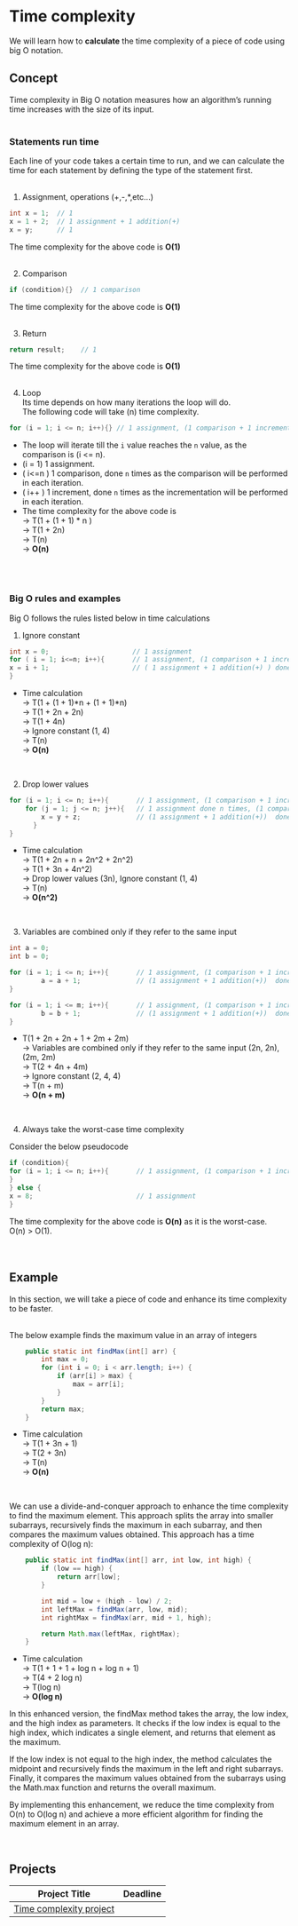 # Time complexity

We will learn how to **calculate** the time complexity of a piece of code using big O notation.

## Concept     
Time complexity in Big O notation measures how an algorithm’s running time increases with the size of its input.   
<br/>
### Statements run time 
Each line of your code takes a certain time to run, and we can calculate the time for each statement by defining the type of the statement first.   
<br/>
1. Assignment, operations (+,-,*,etc...)   
        
```java
int x = 1;  // 1
x = 1 + 2;  // 1 assignment + 1 addition(+)
x = y;      // 1
```   
The time complexity for the above code is **O(1)**   
<br/>
   
2. Comparison   
      
```java
if (condition){}  // 1 comparison
```
The time complexity for the above code is **O(1)**   
<br/>
    
3. Return   
   
```java   
return result;    // 1 
```
The time complexity for the above code is **O(1)**  
<br/>

4. Loop   
Its time depends on how many iterations the loop will do.   
The following code will take (n) time complexity.    
      
```java   
for (i = 1; i <= n; i++){} // 1 assignment, (1 comparison + 1 increment) done n times
```

- The loop will iterate till the `i` value reaches the `n` value, as the comparison is (i <= n).
- (i = 1) 1 assignment.
- ( i<=n ) 1 comparison, done `n` times as the comparison will be performed in each iteration.
- ( i++ )  1 increment, done `n` times as the incrementation will be performed in each iteration.
- The time complexity for the above code is   
-> T(1 + (1 + 1) * n )   
-> T(1 + 2n)   
-> T(n)   
-> **O(n)**   
<br/>
<br/>

### Big O rules and examples   
Big O follows the rules listed below in time calculations


1. Ignore constant

```java
int x = 0;                     // 1 assignment
for ( i = 1; i<=n; i++){       // 1 assignment, (1 comparison + 1 increment) done n times {( 1+(1+1)*n )}
x = i + 1;                     // ( 1 assignment + 1 addition(+) ) done n times           {( (1+1)*n )}
}
```
- Time calculation  
-> T(1 + (1 + 1)*n + (1 + 1)*n)   
-> T(1 + 2n + 2n)   
-> T(1 + 4n)   
-> Ignore constant (1, 4)      
-> T(n)     
-> **O(n)**
<br/>
   
2. Drop lower values   
   
```java
for (i = 1; i <= n; i++){       // 1 assignment, (1 comparison + 1 increment) done n times                          //{( 1+(1+1)*n )}
    for (j = 1; j <= n; j++){   // 1 assignment done n times, (1 comparison + 1 increment) done n * n times         //{( 1*n + (1+1)n*n )}
        x = y + z;              // (1 assignment + 1 addition(+))  done n * n times                                 //{( (1+1)n*n )} 
      }
}
```


- Time calculation  
-> T(1 + 2n + n + 2n^2 + 2n^2)   
-> T(1 + 3n + 4n^2)   
-> Drop lower values (3n), Ignore constant (1, 4)   
-> T(n)   
-> **O(n^2)**
<br/>
   
3. Variables are combined only if they refer to the same input   
   
```java
int a = 0;
int b = 0;

for (i = 1; i <= n; i++){       // 1 assignment, (1 comparison + 1 increment) done n times                          //{( 1+(1+1)*n )}
        a = a + 1;              // (1 assignment + 1 addition(+))  done n times                                     //{( {( 2n )} 
}

for (i = 1; i <= m; i++){       // 1 assignment, (1 comparison + 1 increment) done m times                          //{( 1+(1+1)*m )}
        b = b + 1;              // (1 assignment + 1 addition(+))  done m times                                     //{( {( 2m )} 
}
```
   
- T(1 + 2n + 2n + 1 + 2m + 2m)   
-> Variables are combined only if they refer to the same input (2n, 2n), (2m, 2m)       
-> T(2 + 4n + 4m)   
-> Ignore constant (2, 4, 4)   
-> T(n + m)    
-> **O(n + m)**
<br/>
   
4. Always take the worst-case time complexity      

Consider the below pseudocode      
```java  
if (condition){
for (i = 1; i <= n; i++){       // 1 assignment, (1 comparison + 1 increment) done n times    {( 1+(1+1)*n )} -> O(n)
}
} else {
x = 8;                          // 1 assignment                                                   {(1)}       -> O(1)
}
```

The time complexity for the above code is **O(n)** as it is the worst-case.   
O(n) > O(1).  
<br/>
<br/>



## Example   
In this section, we will take a piece of code and enhance its time complexity to be faster.   
<br/>


The below example finds the maximum value in an array of integers   
   
```java
    public static int findMax(int[] arr) {
        int max = 0;                                                                    // {( 1 )}
        for (int i = 0; i < arr.length; i++) {                                          // {( n )}
            if (arr[i] > max) {                                                         // {( n )}
                max = arr[i];                                                           // {( n )}
            }
        }
        return max;                                                                     // {( 1 )} 
    }

```

- Time calculation   
-> T(1 + 3n + 1)   
-> T(2 + 3n)   
-> T(n)   
-> **O(n)**     
<br/>

We can use a divide-and-conquer approach to enhance the time complexity to find the maximum element. This approach splits the array into smaller subarrays, recursively finds the maximum in each subarray, and then compares the maximum values obtained. This approach has a time complexity of O(log n):   
   
```java
    public static int findMax(int[] arr, int low, int high) {
        if (low == high) {                                                               // {( 1 )}
            return arr[low];                                                             // {( 1 )}
        }

        int mid = low + (high - low) / 2;                                                //  {( 1 )}
        int leftMax = findMax(arr, low, mid);                                            // {( Log n )}
        int rightMax = findMax(arr, mid + 1, high);                                      // {( Log n )}

        return Math.max(leftMax, rightMax);                                              //  {( 1 )}
    }
```

- Time calculation   
-> T(1 + 1 + 1 + log n + log n + 1)   
-> T(4 + 2 log n)   
-> T(log n)     
-> **O(log n)**

  
In this enhanced version, the findMax method takes the array, the low index, and the high index as parameters. It checks if the low index is equal to the high index, which indicates a single element, and returns that element as the maximum.

If the low index is not equal to the high index, the method calculates the midpoint and recursively finds the maximum in the left and right subarrays. Finally, it compares the maximum values obtained from the subarrays using the Math.max function and returns the overall maximum.

By implementing this enhancement, we reduce the time complexity from O(n) to O(log n) and achieve a more efficient algorithm for finding the maximum element in an array.


<br/>

## Projects

Project Title | Deadline |
|:-----------:|:-|
|[Time complexity project](https://github.com/SAFCSP-Team/time-complexity-project) || 




